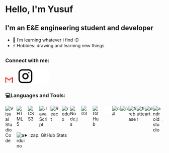 # Hello, I'm Yusuf

## I'm an E&E engineering student and developer 

- 🌱 I’m learning whatever i find :D
- ⚡ Hobbies: drawing and learning new things

### Connect with me:
[![website](./imgs/281769.png)](https://mail.google.com/mail/u/0/#inbox?compose=CllgCJTNqwmPmHqmhSfGJmThHMmnGGpnvZpTlQwRxBxMDDPVDNsPbpPcZKNSfhMXVDSBDlRMzvV)
&nbsp;&nbsp;
[![website](./imgs/instagram-light.svg)](https://instagram.com/Ysf_back#gh-light-mode-only)
[![website](./imgs/instagram-dark.svg)](https://instagram.com/Ysf_back#gh-dark-mode-only)

### 💻Languages and Tools:

<img align="left" alt="Visual Studio Code" width="26px" src="https://cdn.jsdelivr.net/gh/devicons/devicon/icons/vscode/vscode-original.svg" style="padding-right:10px;" />
<img align="left" alt="HTML5" width="26px" src="https://cdn.jsdelivr.net/gh/devicons/devicon/icons/html5/html5-original.svg" style="padding-right:10px;" />
<img align="left" alt="CSS3" width="26px" src="https://cdn.jsdelivr.net/gh/devicons/devicon/icons/css3/css3-original.svg" style="padding-right:10px;" />
<img align="left" alt="JavaScript" width="26px" src="https://cdn.jsdelivr.net/gh/devicons/devicon/icons/javascript/javascript-original.svg" style="padding-right:10px;" />
<img align="left" alt="React" width="26px" src="https://cdn.jsdelivr.net/gh/devicons/devicon/icons/react/react-original.svg" style="padding-right:10px;" />
<img align="left" alt="redux" width="26px" src="https://cdn.jsdelivr.net/gh/devicons/devicon/icons/redux/redux-original.svg">
<img align="left" alt="Node.js" width="26px" src="https://cdn.jsdelivr.net/gh/devicons/devicon/icons/nodejs/nodejs-original.svg" style="padding-right:10px;" />
<img align="left" alt="Git" width="26px" src="https://cdn.jsdelivr.net/gh/devicons/devicon/icons/git/git-original.svg" style="padding-right:10px;" />
<img align="left" alt="GitHub" width="26px" src="https://user-images.githubusercontent.com/3369400/139447912-e0f43f33-6d9f-45f8-be46-2df5bbc91289.png" style="padding-right:10px;" />
<img align="left" alt="Terminal" width="26px" src="./imgs/terminal-dark.svg" />
<img align="left" alt="c#" width="26px" src="https://cdn.jsdelivr.net/gh/devicons/devicon/icons/csharp/csharp-original.svg">
<img align="left" alt="c" width="26px" src="https://cdn.jsdelivr.net/gh/devicons/devicon/icons/arduino/c-original.svg">
<img align="left" alt="firebase" width="26px" src="https://cdn.jsdelivr.net/gh/devicons/devicon/icons/firebase/firebase-plain.svg">
<img align="left" alt="flutter" width="26px" src="https://cdn.jsdelivr.net/gh/devicons/devicon/icons/flutter/flutter-original.svg">
<img align="left" alt="dart" width="26px" src="https://cdn.jsdelivr.net/gh/devicons/devicon/icons/dart/dart-original.svg">
<img align="left" alt="androidstudio" width="26px" src="https://cdn.jsdelivr.net/gh/devicons/devicon/icons/androidstudio/androidstudio-original.svg">
<img align="left" alt="arduino" width="26px" src="https://cdn.jsdelivr.net/gh/devicons/devicon/icons/arduino/arduino-original.svg">

<br />
<br />

---

<details>
  <summary>:zap: GitHub Stats</summary>

  ![](https://github-readme-stats.vercel.app/api?username=JspBack&theme=algolia&hide_border=true&include_all_commits=true&count_private=false)
  ![](https://github-readme-stats.vercel.app/api/top-langs/?username=JspBack&theme=algolia&hide_border=true&include_all_commits=true&count_private=false&layout=compact)

  ---
  [![](https://visitcount.itsvg.in/api?id=JspBack&label=Profile%20Views&color=6&icon=1&pretty=false)](https://visitcount.itsvg.in)

</details>

[instagram]: https://instagram.com/Ysf_back
